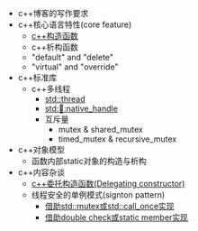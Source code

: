 
* c++博客的写作要求
* c++核心语言特性(core feature)
    * [c++构造函数][constructor]
    * c++析构函数
    * "default" and "delete"
    * "virtual" and "override"
* c++标准库
    * c++多线程
        * [std::thread][thread]
        * [std::thread::native_handle][threadNativeHandle]
        * 互斥量
            * mutex & shared_mutex
            * timed_mutex & recursive_mutex 
* c++对象模型
    * 函数内部static对象的构造与析构 
* c++内容杂谈
    * [c++委托构造函数(Delegating constructor)][delegatingConstructor]
    * 线程安全的单例模式(signton pattern) 
        * [借助std::mutex或std::call_once实现][singleton_pattern_call_once]
        * [借助double check或static member实现][singleton_atomic_static_member]
    



[thread]:./standardLibrary/multiThread/thread.md
[constructor]:./coreFeature/specialMemberFunction/constructor.md
[threadNativeHandle]:./standardLibrary/multiThread/thread_nativeHandle.md
[delegatingConstructor]:./others/delegating_constructor.md
[singleton_pattern_call_once]:./others/singleTon_mutex_call_once.md
[singleton_atomic_static_member]:./others/singleTon_atomic_static_member.md

